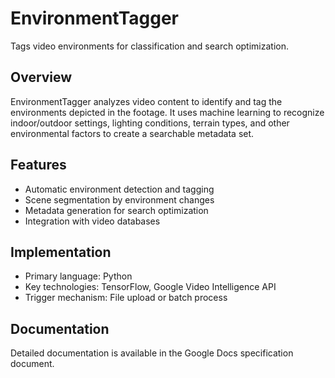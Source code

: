 # EnvironmentTagger

Tags video environments for classification and search optimization.

## Overview

EnvironmentTagger analyzes video content to identify and tag the environments depicted in the footage. It uses machine learning to recognize indoor/outdoor settings, lighting conditions, terrain types, and other environmental factors to create a searchable metadata set.

## Features

- Automatic environment detection and tagging
- Scene segmentation by environment changes
- Metadata generation for search optimization
- Integration with video databases

## Implementation

- Primary language: Python
- Key technologies: TensorFlow, Google Video Intelligence API
- Trigger mechanism: File upload or batch process

## Documentation

Detailed documentation is available in the Google Docs specification document.
